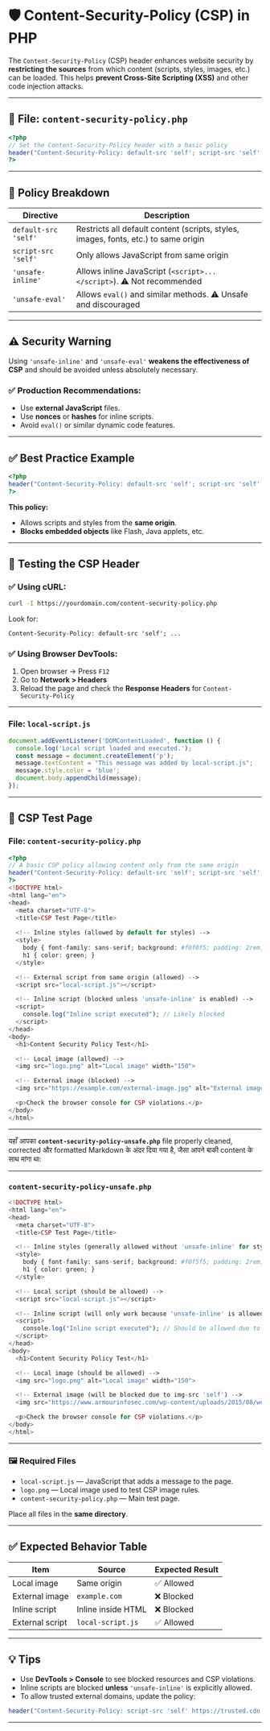 
# 🛡️ Content-Security-Policy (CSP) in PHP

The `Content-Security-Policy` (CSP) header enhances website security by **restricting the sources** from which content (scripts, styles, images, etc.) can be loaded. This helps **prevent Cross-Site Scripting (XSS)** and other code injection attacks.

---

## 📁 File: `content-security-policy.php`

```php
<?php
// Set the Content-Security-Policy header with a basic policy
header("Content-Security-Policy: default-src 'self'; script-src 'self' 'unsafe-inline' 'unsafe-eval';");
?>
```

---

## 📖 Policy Breakdown

| Directive            | Description                                                                         |
| -------------------- | ----------------------------------------------------------------------------------- |
| `default-src 'self'` | Restricts all default content (scripts, styles, images, fonts, etc.) to same origin |
| `script-src 'self'`  | Only allows JavaScript from same origin                                             |
| `'unsafe-inline'`    | Allows inline JavaScript (`<script>...</script>`). ⚠️ Not recommended               |
| `'unsafe-eval'`      | Allows `eval()` and similar methods. ⚠️ Unsafe and discouraged                      |

---

## ⚠️ Security Warning

Using `'unsafe-inline'` and `'unsafe-eval'` **weakens the effectiveness of CSP** and should be avoided unless absolutely necessary.

### ✅ Production Recommendations:

* Use **external JavaScript** files.
* Use **nonces** or **hashes** for inline scripts.
* Avoid `eval()` or similar dynamic code features.

---

## ✅ Best Practice Example

```php
<?php
header("Content-Security-Policy: default-src 'self'; script-src 'self'; style-src 'self'; object-src 'none';");
?>
```

**This policy:**

* Allows scripts and styles from the **same origin**.
* **Blocks embedded objects** like Flash, Java applets, etc.

---

## 🧪 Testing the CSP Header

### ✅ Using cURL:

```bash
curl -I https://yourdomain.com/content-security-policy.php
```

Look for:

```
Content-Security-Policy: default-src 'self'; ...
```

### ✅ Using Browser DevTools:

1. Open browser → Press `F12`
2. Go to **Network > Headers**
3. Reload the page and check the **Response Headers** for `Content-Security-Policy`

---


### File: `local-script.js`

```js
document.addEventListener('DOMContentLoaded', function () {
  console.log('Local script loaded and executed.');
  const message = document.createElement('p');
  message.textContent = "This message was added by local-script.js";
  message.style.color = 'blue';
  document.body.appendChild(message);
});
```

---

## 🧪 CSP Test Page

### File: `content-security-policy.php`

```php
<?php
// A basic CSP policy allowing content only from the same origin
header("Content-Security-Policy: default-src 'self'; script-src 'self'; style-src 'self'; img-src 'self';");
?>
<!DOCTYPE html>
<html lang="en">
<head>
  <meta charset="UTF-8">
  <title>CSP Test Page</title>
  
  <!-- Inline styles (allowed by default for styles) -->
  <style>
    body { font-family: sans-serif; background: #f0f0f5; padding: 2rem; }
    h1 { color: green; }
  </style>

  <!-- External script from same origin (allowed) -->
  <script src="local-script.js"></script>

  <!-- Inline script (blocked unless 'unsafe-inline' is enabled) -->
  <script>
    console.log("Inline script executed"); // Likely blocked
  </script>
</head>
<body>
  <h1>Content Security Policy Test</h1>

  <!-- Local image (allowed) -->
  <img src="logo.png" alt="Local image" width="150">

  <!-- External image (blocked) -->
  <img src="https://example.com/external-image.jpg" alt="External image" width="150">

  <p>Check the browser console for CSP violations.</p>
</body>
</html>
```

---

यहाँ आपका **`content-security-policy-unsafe.php`** file properly cleaned, corrected और formatted Markdown के अंदर दिया गया है, जैसा आपने बाकी content के साथ मांगा था:

---

### `content-security-policy-unsafe.php`

```php
<!DOCTYPE html>
<html lang="en">
<head>
  <meta charset="UTF-8">
  <title>CSP Test Page</title>

  <!-- Inline styles (generally allowed without 'unsafe-inline' for styles) -->
  <style>
    body { font-family: sans-serif; background: #f0f5f5; padding: 2rem; }
    h1 { color: green; }
  </style>

  <!-- Local script (should be allowed) -->
  <script src="local-script.js"></script>

  <!-- Inline script (will only work because 'unsafe-inline' is allowed) -->
  <script>
    console.log("Inline script executed"); // Should be allowed due to unsafe-inline
  </script>
</head>
<body>
  <h1>Content Security Policy Test</h1>

  <!-- Local image (should be allowed) -->
  <img src="logo.png" alt="Local image" width="150">

  <!-- External image (will be blocked due to img-src 'self') -->
  <img src="https://www.armourinfosec.com/wp-content/uploads/2015/08/web-about.png" alt="External image" width="150">

  <p>Check the browser console for CSP violations.</p>
</body>
</html>
```



----

### 🖼️ Required Files

* `local-script.js` — JavaScript that adds a message to the page.
* `logo.png` — Local image used to test CSP image rules.
* `content-security-policy.php` — Main test page.

Place all files in the **same directory**.

---

## ✅ Expected Behavior Table

| Item            | Source             | Expected Result |
| --------------- | ------------------ | --------------- |
| Local image     | Same origin        | ✅ Allowed       |
| External image  | `example.com`      | ❌ Blocked       |
| Inline script   | Inline inside HTML | ❌ Blocked       |
| External script | `local-script.js`  | ✅ Allowed       |

---

## 💡 Tips

* Use **DevTools > Console** to see blocked resources and CSP violations.
* Inline scripts are blocked **unless** `'unsafe-inline'` is explicitly allowed.
* To allow trusted external domains, update the policy:

```php
header("Content-Security-Policy: script-src 'self' https://trusted.cdn.com;");
```

---

